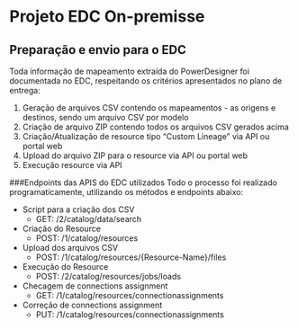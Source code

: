 # **Projeto EDC On-premisse**



## Preparação e envio para o EDC
Toda informação de mapeamento extraída do PowerDesigner foi documentada no EDC, respeitando os critérios apresentados no plano de entrega:
1. Geração de arquivos CSV contendo os mapeamentos - as origens e destinos, sendo um arquivo CSV por modelo
2. Criação de arquivo ZIP contendo todos os arquivos CSV gerados acima
3. Criação/Atualização de resource tipo “Custom Lineage” via API ou portal web
4. Upload do arquivo ZIP para o resource via API ou portal web
5. Execução resource via API

###Endpoints das APIS do EDC utilizados
Todo o processo foi realizado programaticamente, utilizando os métodos e endpoints abaixo:

- Script para a criação dos CSV
    * GET:		 /2/catalog/data/search
- Criação do Resource
    * POST:		/1/catalog/resources
- Upload dos arquivos CSV
    * POST:		/1/catalog/resources/{Resource-Name}/files
- Execução do Resource
    * POST:		/2/catalog/resources/jobs/loads
- Checagem de connections assignment
    * GET:		/1/catalog/resources/connectionassignments
- Correção de connections assignment
    * PUT:		/1/catalog/resources/connectionassignments